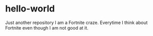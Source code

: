 # hello-world
Just another repository
I am a Fortnite craze. Everytime I think about Fortnite even though I am not good at it.
